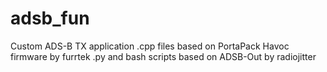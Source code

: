 # adsb_fun
Custom ADS-B TX application
.cpp files based on PortaPack Havoc firmware by furrtek
.py and bash scripts based on ADSB-Out by radiojitter